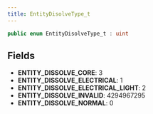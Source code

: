 ```yaml
---
title: EntityDisolveType_t
---
```


```csharp
public enum EntityDisolveType_t : uint
```

## Fields

- **ENTITY_DISSOLVE_CORE**: 3
- **ENTITY_DISSOLVE_ELECTRICAL**: 1
- **ENTITY_DISSOLVE_ELECTRICAL_LIGHT**: 2
- **ENTITY_DISSOLVE_INVALID**: 4294967295
- **ENTITY_DISSOLVE_NORMAL**: 0

